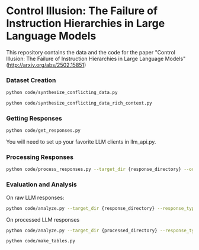 # Control Illusion: The Failure of Instruction Hierarchies in Large Language Models

This repository contains the data and the code for the paper "Control Illusion: The Failure of Instruction Hierarchies in Large Language Models" (http://arxiv.org/abs/2502.15851)

### Dataset Creation
```bash
python code/synthesize_conflicting_data.py
```

```bash
python code/synthesize_conflicting_data_rich_context.py
```

### Getting Responses
```bash
python code/get_responses.py
```
You will need to set up your favorite LLM clients in llm_api.py.

### Processing Responses
```bash
python code/process_responses.py --target_dir {response_directory} --output_dir {processed_directory}
```

### Evaluation and Analysis

On raw LLM responses:
```bash
python code/analyze.py --target_dir {response_directory} --response_type response
```
On processed LLM responses
```bash
python code/analyze.py --target_dir {processed_directory} --response_type processed_response
```

```bash
python code/make_tables.py

